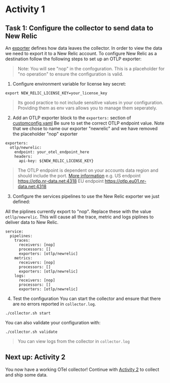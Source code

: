 # Activity 1

## Task 1: Configure the collector to send data to New Relic

An [exporter](https://github.com/open-telemetry/opentelemetry-collector/blob/main/exporter/README.md) defines how data leaves the collector. In order to view the data we need to export it to a New Relic account. To configure New Relic as a destination follow the following steps to set up an OTLP exporter:

> Note: You will see "nop" in the confoguration. This is a placeholder for "no operation" to ensure the configuration is valid.

1. Configure environment variable for license key secret:

```
export NEW_RELIC_LICENSE_KEY=your_license_key
```

> Its good practice to not include sensitive values in your configuration. Providing them as env vars allows you to manage them seperately.



2. Add an OTLP exporter block to the `exporters:` section of [customconfig.yaml](customconfig.yaml)
Be sure to set the correct OTLP endpoint value. Note that we chose to name our exporter "newrelic" and we have removed the placeholder "nop" exporter

```
exporters:
  otlp/newrelic:
    endpoint: your_otel_endpoint_here
    headers:
      api-key: ${NEW_RELIC_LICENSE_KEY}
```

> The OTLP endpoint is dependent on your accounts data region and should include the port. [More information](https://docs.newrelic.com/docs/opentelemetry/best-practices/opentelemetry-otlp/)
> e.g.
> US endpoint  https://otlp.nr-data.net:4318
> EU endpoint https://otlp.eu01.nr-data.net:4318


3. Configure the services pipelines to use the New Relic exporter we just defined:

All the piplines currently export to "nop". Replace these with the value `otllp/newrelic`. This will cause all the trace, metric and logs piplines to deliver data to New Relic.

```
service:
  pipelines:
    traces:
      receivers: [nop]
      processors: []
      exporters: [otlp/newrelic]
    metrics:
      receivers: [nop]
      processors: []
      exporters: [otlp/newrelic]
    logs:
      receivers: [nop]
      processors: []
      exporters: [otlp/newrelic]
```

4. Test the configuration
You can start the collector and ensure that there are no errors reported in `collector.log`.

```
./collector.sh start
```

You can also  validate your configuration with:
```
./collector.sh validate
```

> You can view logs from the collector in `collector.log`

## Next up: Activity 2
You now have a working OTel collector! Continue with [Activity 2](Activity-2.md) to collect and ship some data.
